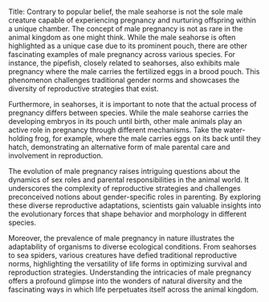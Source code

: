 Title: Contrary to popular belief, the male seahorse is not the sole male creature capable of experiencing pregnancy and nurturing offspring within a unique chamber.
The concept of male pregnancy is not as rare in the animal kingdom as one might think. While the male seahorse is often highlighted as a unique case due to its prominent pouch, there are other fascinating examples of male pregnancy across various species. For instance, the pipefish, closely related to seahorses, also exhibits male pregnancy where the male carries the fertilized eggs in a brood pouch. This phenomenon challenges traditional gender norms and showcases the diversity of reproductive strategies that exist.

Furthermore, in seahorses, it is important to note that the actual process of pregnancy differs between species. While the male seahorse carries the developing embryos in its pouch until birth, other male animals play an active role in pregnancy through different mechanisms. Take the water-holding frog, for example, where the male carries eggs on its back until they hatch, demonstrating an alternative form of male parental care and involvement in reproduction.

The evolution of male pregnancy raises intriguing questions about the dynamics of sex roles and parental responsibilities in the animal world. It underscores the complexity of reproductive strategies and challenges preconceived notions about gender-specific roles in parenting. By exploring these diverse reproductive adaptations, scientists gain valuable insights into the evolutionary forces that shape behavior and morphology in different species.

Moreover, the prevalence of male pregnancy in nature illustrates the adaptability of organisms to diverse ecological conditions. From seahorses to sea spiders, various creatures have defied traditional reproductive norms, highlighting the versatility of life forms in optimizing survival and reproduction strategies. Understanding the intricacies of male pregnancy offers a profound glimpse into the wonders of natural diversity and the fascinating ways in which life perpetuates itself across the animal kingdom.